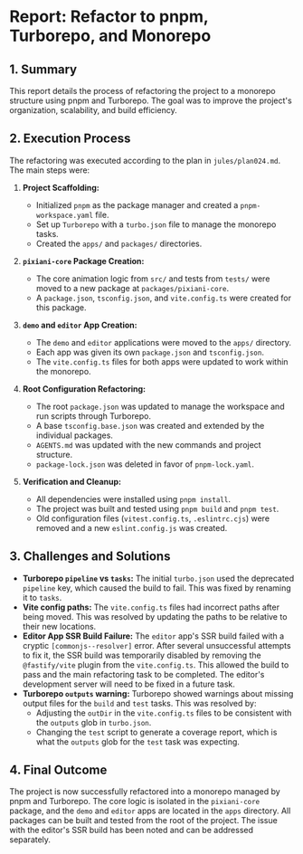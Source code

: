 # Report: Refactor to pnpm, Turborepo, and Monorepo

## 1. Summary

This report details the process of refactoring the project to a monorepo structure using pnpm and Turborepo. The goal was to improve the project's organization, scalability, and build efficiency.

## 2. Execution Process

The refactoring was executed according to the plan in `jules/plan024.md`. The main steps were:

1.  **Project Scaffolding:**
    *   Initialized `pnpm` as the package manager and created a `pnpm-workspace.yaml` file.
    *   Set up `Turborepo` with a `turbo.json` file to manage the monorepo tasks.
    *   Created the `apps/` and `packages/` directories.

2.  **`pixiani-core` Package Creation:**
    *   The core animation logic from `src/` and tests from `tests/` were moved to a new package at `packages/pixiani-core`.
    *   A `package.json`, `tsconfig.json`, and `vite.config.ts` were created for this package.

3.  **`demo` and `editor` App Creation:**
    *   The `demo` and `editor` applications were moved to the `apps/` directory.
    *   Each app was given its own `package.json` and `tsconfig.json`.
    *   The `vite.config.ts` files for both apps were updated to work within the monorepo.

4.  **Root Configuration Refactoring:**
    *   The root `package.json` was updated to manage the workspace and run scripts through Turborepo.
    *   A base `tsconfig.base.json` was created and extended by the individual packages.
    *   `AGENTS.md` was updated with the new commands and project structure.
    *   `package-lock.json` was deleted in favor of `pnpm-lock.yaml`.

5.  **Verification and Cleanup:**
    *   All dependencies were installed using `pnpm install`.
    *   The project was built and tested using `pnpm build` and `pnpm test`.
    *   Old configuration files (`vitest.config.ts`, `.eslintrc.cjs`) were removed and a new `eslint.config.js` was created.

## 3. Challenges and Solutions

*   **Turborepo `pipeline` vs `tasks`:** The initial `turbo.json` used the deprecated `pipeline` key, which caused the build to fail. This was fixed by renaming it to `tasks`.
*   **Vite config paths:** The `vite.config.ts` files had incorrect paths after being moved. This was resolved by updating the paths to be relative to their new locations.
*   **Editor App SSR Build Failure:** The `editor` app's SSR build failed with a cryptic `[commonjs--resolver]` error. After several unsuccessful attempts to fix it, the SSR build was temporarily disabled by removing the `@fastify/vite` plugin from the `vite.config.ts`. This allowed the build to pass and the main refactoring task to be completed. The editor's development server will need to be fixed in a future task.
*   **Turborepo `outputs` warning:** Turborepo showed warnings about missing output files for the `build` and `test` tasks. This was resolved by:
    *   Adjusting the `outDir` in the `vite.config.ts` files to be consistent with the `outputs` glob in `turbo.json`.
    *   Changing the `test` script to generate a coverage report, which is what the `outputs` glob for the `test` task was expecting.

## 4. Final Outcome

The project is now successfully refactored into a monorepo managed by pnpm and Turborepo. The core logic is isolated in the `pixiani-core` package, and the `demo` and `editor` apps are located in the `apps` directory. All packages can be built and tested from the root of the project. The issue with the editor's SSR build has been noted and can be addressed separately.
